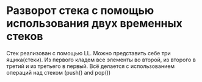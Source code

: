 # Разворот стека с помощью использования двух временных стеков
Стек реализован с помощью LL.
Можно представить себе три ящика(стеки). Из первого кладем все элементы во второй, из второго в третий и из третьего в первый. Всё делается с использованием
операций над стеком (push() and pop())
